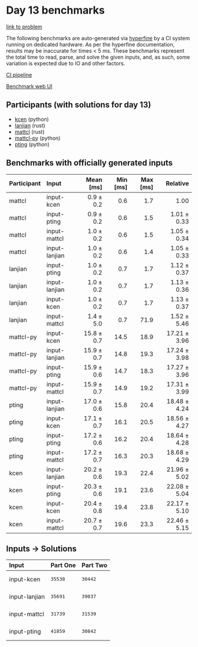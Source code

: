 # Day 13 benchmarks

[link to problem](https://adventofcode.com/2023/day/13)

The following benchmarks are auto-generated via
[hyperfine](https://github.com/sharkdp/hyperfine) by a CI system running on
dedicated hardware. As per the hyperfine documentation, results may be
inaccurate for times < 5 ms. These benchmarks represent the total time to read,
parse, and solve the given inputs, and, as such, some variation is expected due
to IO and other factors.

[CI pipeline](http://ci.papercode.net:8080/teams/main/pipelines/aoc2023)

[Benchmark web UI](https://aoc.ancalagon.black)


## Participants (with solutions for day 13)

- [kcen](https://github.com/kcen/aoc2023) (python)
- [lanjian](https://github.com/lanjian/aoc-2023) (rust)
- [mattcl](https://github.com/mattcl/aoc2023) (rust)
- [mattcl-py](https://github.com/mattcl/aoc2023-py) (python)
- [pting](https://github.com/pting/aoc2023) (python)


## Benchmarks with officially generated inputs

| Participant | Input | Mean [ms] | Min [ms] | Max [ms] | Relative |
|:---|:---|---:|---:|---:|---:|
| mattcl | input-kcen | 0.9 ± 0.2 | 0.6 | 1.7 | 1.00 |
| mattcl | input-pting | 0.9 ± 0.2 | 0.6 | 1.5 | 1.01 ± 0.33 |
| mattcl | input-mattcl | 1.0 ± 0.2 | 0.6 | 1.5 | 1.05 ± 0.34 |
| mattcl | input-lanjian | 1.0 ± 0.2 | 0.6 | 1.4 | 1.05 ± 0.33 |
| lanjian | input-pting | 1.0 ± 0.2 | 0.7 | 1.7 | 1.12 ± 0.37 |
| lanjian | input-lanjian | 1.0 ± 0.2 | 0.7 | 1.7 | 1.13 ± 0.36 |
| lanjian | input-kcen | 1.0 ± 0.2 | 0.7 | 1.7 | 1.13 ± 0.37 |
| lanjian | input-mattcl | 1.4 ± 5.0 | 0.7 | 71.9 | 1.52 ± 5.46 |
| mattcl-py | input-kcen | 15.8 ± 0.7 | 14.5 | 18.9 | 17.21 ± 3.96 |
| mattcl-py | input-lanjian | 15.9 ± 0.7 | 14.8 | 19.3 | 17.24 ± 3.98 |
| mattcl-py | input-pting | 15.9 ± 0.6 | 14.7 | 18.3 | 17.27 ± 3.96 |
| mattcl-py | input-mattcl | 15.9 ± 0.7 | 14.9 | 19.2 | 17.31 ± 3.99 |
| pting | input-lanjian | 17.0 ± 0.6 | 15.8 | 20.4 | 18.48 ± 4.24 |
| pting | input-kcen | 17.1 ± 0.7 | 16.1 | 20.5 | 18.56 ± 4.27 |
| pting | input-pting | 17.2 ± 0.6 | 16.2 | 20.4 | 18.64 ± 4.28 |
| pting | input-mattcl | 17.2 ± 0.7 | 16.3 | 20.3 | 18.68 ± 4.29 |
| kcen | input-lanjian | 20.2 ± 0.6 | 19.3 | 22.4 | 21.96 ± 5.02 |
| kcen | input-pting | 20.3 ± 0.6 | 19.1 | 23.6 | 22.08 ± 5.04 |
| kcen | input-kcen | 20.4 ± 0.8 | 19.4 | 23.8 | 22.17 ± 5.10 |
| kcen | input-mattcl | 20.7 ± 0.7 | 19.6 | 23.3 | 22.46 ± 5.15 |


## Inputs -> Solutions

| Input | Part One | Part Two |
|:---|:---|:---|
|input-kcen|<pre>35538</pre>|<pre>30442</pre>|
|input-lanjian|<pre>35691</pre>|<pre>39037</pre>|
|input-mattcl|<pre>31739</pre>|<pre>31539</pre>|
|input-pting|<pre>41859</pre>|<pre>30842</pre>|